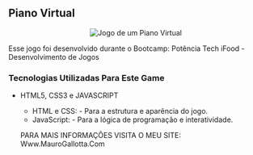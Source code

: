 ## Piano Virtual

<p align="center">
  <img src="./.github/preview.gif" alt="Jogo de um Piano Virtual">
</p>

Esse jogo foi desenvolvido durante o Bootcamp: Potência Tech iFood - Desenvolvimento de Jogos

### Tecnologias Utilizadas Para Este Game

- HTML5, CSS3 e JAVASCRIPT
  - HTML e CSS: - Para a estrutura e aparência do jogo.
  - JavaScript: - Para a lógica de programação e interatividade.

  PARA MAIS INFORMAÇÕES VISITA O MEU SITE:  Www.MauroGallotta.Com
